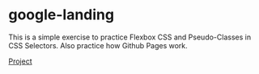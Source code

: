 # google-landing

This is a simple exercise to practice Flexbox CSS and Pseudo-Classes in CSS Selectors. Also practice how Github Pages work.

[Project](https://jaumeserr.github.io/google-landing/)
